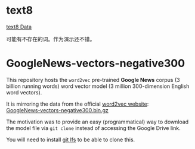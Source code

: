 
# text8
[text8 Data](http://mattmahoney.net/dc/text8.zip)

可能有不存在的词。作为演示还不错。

# GoogleNews-vectors-negative300

This repository hosts the `word2vec` pre-trained **Google News** corpus 
(3 billion running words) word vector model (3 million 300-dimension English word vectors). 

It is mirroring the data from the official [word2vec website](https://code.google.com/archive/p/word2vec/):  
[GoogleNews-vectors-negative300.bin.gz](https://drive.google.com/file/d/0B7XkCwpI5KDYNlNUTTlSS21pQmM/edit?usp=sharing)

The motivation was to provide an easy (programmatical) way to 
download the model file via `git clone` instead of accessing 
the Google Drive link.

You will need to install [git lfs](https://git-lfs.github.com/) 
to be able to clone this.



